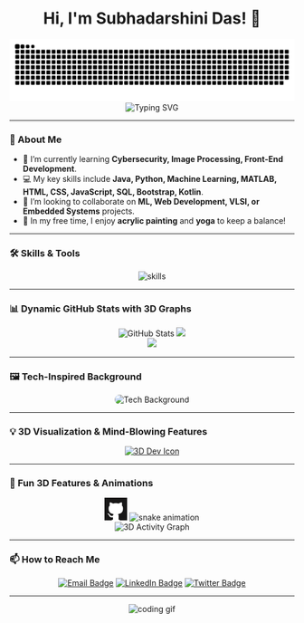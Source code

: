 <!-- Header Section with 3D Animation -->
<h1 align="center">Hi, I'm Subhadarshini Das! 👋</h1>

<p align="center">
  <img src="https://raw.githubusercontent.com/Platane/snk/output/github-contribution-grid-snake.svg" alt="snake" style="max-width: 100%;" />
  <br>
  <img src="https://readme-typing-svg.herokuapp.com?font=Roboto&color=%2316B4F2&size=30&center=true&vCenter=true&width=450&lines=Electronics+%26+Communication+Engineer;Machine+Learning+Enthusiast;Web+Developer;Kotlin+Lover;Lifelong+Learner" alt="Typing SVG" />
</p>

---

### 👀 About Me

- 🌱 I’m currently learning **Cybersecurity, Image Processing, Front-End Development**.
- 💻 My key skills include **Java, Python, Machine Learning, MATLAB, HTML, CSS, JavaScript, SQL, Bootstrap, Kotlin**.
- 💞️ I’m looking to collaborate on **ML, Web Development, VLSI, or Embedded Systems** projects.
- 🎨 In my free time, I enjoy **acrylic painting** and **yoga** to keep a balance!

---

### 🛠️ Skills & Tools

<p align="center">
  <img src="https://skillicons.dev/icons?i=java,python,html,css,javascript,sql,bootstrap,kotlin,matlab" alt="skills" />
</p>

---

### 📊 Dynamic GitHub Stats with 3D Graphs

<p align="center">
  <img src="https://github-readme-stats.vercel.app/api?username=dassubhadarshini&show_icons=true&theme=radical" alt="GitHub Stats" width="48%">
  <img src="https://github-readme-streak-stats.herokuapp.com/?user=dassubhadarshini&theme=radical" width="48%">
  <br>
  <img src="https://github-readme-stats.vercel.app/api/top-langs/?username=dassubhadarshini&layout=compact&theme=radical" width="42%">
</p>

---

### 🖼️ Tech-Inspired Background

<p align="center">
  <img src="https://raw.githubusercontent.com/dassubhadarshini/dassubhadarshini/main/background.png" alt="Tech Background" style="border-radius: 15px; max-width: 100%;" />
</p>

---

### 💡 3D Visualization & Mind-Blowing Features

<p align="center">
  <a href="https://github.com/dassubhadarshini/3d-portfolio">
    <img src="https://github.com/akashbhalotia/akashbhalotia/blob/master/gif.gif" alt="3D Dev Icon" width="400"/>
  </a>
</p>

---

### 🚀 Fun 3D Features & Animations

<p align="center">
  <img src="https://raw.githubusercontent.com/edent/SuperTinyIcons/master/images/svg/github.svg" width="40" />
  <img src="https://github.com/Ashutosh00710/github-readme-activity-graph/raw/output/github-contribution-grid-snake.svg" alt="snake animation" />
  <br>
  <img src="https://github.com/Ashutosh00710/github-readme-activity-graph/raw/output/graph.svg" alt="3D Activity Graph" />
</p>

---

### 📫 How to Reach Me

<p align="center">
  <a href="mailto:your-email@example.com"><img src="https://img.shields.io/badge/Email-D14836?style=for-the-badge&logo=gmail&logoColor=white" alt="Email Badge"/></a>
  <a href="https://www.linkedin.com/in/dassubhadarshini"><img src="https://img.shields.io/badge/LinkedIn-0077B5?style=for-the-badge&logo=linkedin&logoColor=white" alt="LinkedIn Badge"/></a>
  <a href="https://twitter.com/yourhandle"><img src="https://img.shields.io/badge/Twitter-1DA1F2?style=for-the-badge&logo=twitter&logoColor=white" alt="Twitter Badge"/></a>
</p>

---

<p align="center">
  <img src="https://media.giphy.com/media/jTNG3RF6EwbkpD4LZx/giphy.gif" width="300" alt="coding gif" />
</p>



